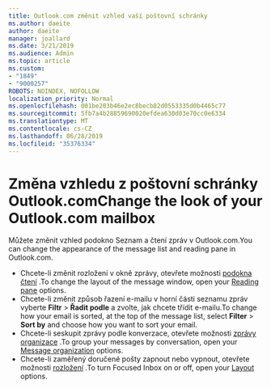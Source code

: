 ```yaml
---
title: Outlook.com změnit vzhled vaší poštovní schránky
ms.author: daeite
author: daeite
manager: joallard
ms.date: 3/21/2019
ms.audience: Admin
ms.topic: article
ms.custom:
- "1849"
- "9000257"
ROBOTS: NOINDEX, NOFOLLOW
localization_priority: Normal
ms.openlocfilehash: 001be203b46e2ec8becb82d0553335d0b4465c77
ms.sourcegitcommit: 5fb7a4b28859690020efdea630d03e70cc0e6334
ms.translationtype: MT
ms.contentlocale: cs-CZ
ms.lasthandoff: 06/28/2019
ms.locfileid: "35376334"
---
```

# <a name="change-the-look-of-your-outlookcom-mailbox"></a><span data-ttu-id="a8c47-102">Změna vzhledu z poštovní schránky Outlook.com</span><span class="sxs-lookup"><span data-stu-id="a8c47-102">Change the look of your Outlook.com mailbox</span></span>

<span data-ttu-id="a8c47-103">Můžete změnit vzhled podokno Seznam a čtení zpráv v Outlook.com.</span><span class="sxs-lookup"><span data-stu-id="a8c47-103">You can change the appearance of the message list and reading pane in Outlook.com.</span></span>

- <span data-ttu-id="a8c47-104">Chcete-li změnit rozložení v okně zprávy, otevřete možnosti [podokna čtení](https://outlook.live.com/mail/options/mail/layout/readingPane) .</span><span class="sxs-lookup"><span data-stu-id="a8c47-104">To change the layout of the message window, open your [Reading pane](https://outlook.live.com/mail/options/mail/layout/readingPane) options.</span></span>
- <span data-ttu-id="a8c47-105">Chcete-li změnit způsob řazení e-mailu v horní části seznamu zpráv vyberte **Filtr** > **Řadit podle** a zvolte, jak chcete třídit e-mailu.</span><span class="sxs-lookup"><span data-stu-id="a8c47-105">To change how your email is sorted, at the top of the message list, select **Filter** > **Sort by** and choose how you want to sort your email.</span></span>
- <span data-ttu-id="a8c47-106">Chcete-li seskupit zprávy podle konverzace, otevřete možnosti [zprávy organizace](https://outlook.live.com/mail/options/mail/layout/conversations) .</span><span class="sxs-lookup"><span data-stu-id="a8c47-106">To group your messages by conversation, open your [Message organization](https://outlook.live.com/mail/options/mail/layout/conversations) options.</span></span>
- <span data-ttu-id="a8c47-107">Chcete-li zaměřený doručené pošty zapnout nebo vypnout, otevřete možnosti [rozložení](https://outlook.live.com/mail/options/mail/layout/focused) .</span><span class="sxs-lookup"><span data-stu-id="a8c47-107">To turn Focused Inbox on or off, open your [Layout](https://outlook.live.com/mail/options/mail/layout/focused) options.</span></span>